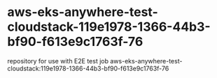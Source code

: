 # aws-eks-anywhere-test-cloudstack-119e1978-1366-44b3-bf90-f613e9c1763f-76
repository for use with E2E test job aws-eks-anywhere-test-cloudstack:119e1978-1366-44b3-bf90-f613e9c1763f-76

